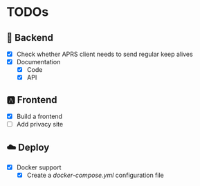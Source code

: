 # TODOs

## 🦀 Backend
- [x] Check whether APRS client needs to send regular keep alives
- [x] Documentation
  - [x] Code
  - [x] API

## 🅰️ Frontend
- [x] Build a frontend
- [ ] Add privacy site

## ☁️ Deploy
- [x] Docker support
  - [x] Create a _docker-compose.yml_ configuration file
